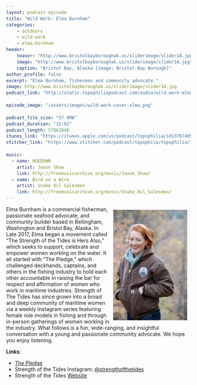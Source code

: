 ```yaml
---
layout: podcast-episode
title: "Wild Work: Elma Burnham"
categories:
    - outdoors
    - wild-work
    - elma-burnham
header:
    teaser: "http://www.bristolbayboroughak.us/sliderimage/slider1A.jpg"
    image: "http://www.bristolbayboroughak.us/sliderimage/slider1A.jpg"
    caption: "Bristol Bay, Alaska [image: Bristol Bay Borough]"
author_profile: false
excerpt: "Elma Burnham, fisherman and community advocate."
image: http://www.bristolbayboroughak.us/sliderimage/slider1A.jpg
podcast_link: "http://static.topophiliapodcast.com/audio/wild-work-elma-burnham-1.mp3"

episode_image: "/assets/images/wild-work-cover-elma.png"

podcast_file_size: "57.9MB"
podcast_duration: "32:02"
podcast_length: 57862848
itunes_link: "https://itunes.apple.com/us/podcast/topophilia/id1376740928"
stitcher_link: "https://www.stitcher.com/podcast/topophila/topophilia/"

music:
  - name: HOEDOWN
    artist: Jason Shaw
    link: http://freemusicarchive.org/music/Jason_Shaw/
  - name: Bird on a Wire
    artist: Snake Oil Salesmen
    link: http://freemusicarchive.org/music/Snake_Oil_Salesmen/
---
```

<img style="float: right; padding: 10px" width="40%" src="/assets/images/elma-2.jpg"/>
Elma Burnham is a commercial fisherman, passionate seafood advocate, and community builder based in Bellingham, Washington and Bristol Bay, Alaska. In Late 2017, Elma began a movement called “The Strength of the Tides is Hers Also,” which seeks to support, celebrate and empower women working on the water. It all started with “The Pledge,” which challenged deckhands, captains, and others in the fishing industry to hold each other accountable in raising the bar for respect and affirmation of women who work in maritime industries. Strength of The Tides has since grown into a broad and deep community of maritime women via a weekly Instagram series featuring female role models in fishing and through in-person gatherings of women working in the industry. What follows is a fun, wide-ranging, and insightful conversation with a young and passionate community advocate. We hope you enjoy listening.

**Links**:

* [The Pledge](https://www.strengthofthetides.org/the-pledge)
* Strength of the Tides Instagram: [@strengthofthetides](https://www.instagram.com/strengthofthetides/)
* Strength of the Tides [Website](https://www.strengthofthetides.org/)

